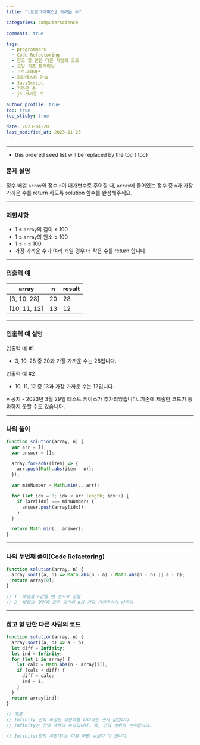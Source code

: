 ```yaml
---
title: "[프로그래머스] 가까운 수"

categories: computerscience

comments: true

tags:
  - programmers
  - Code Refactoring
  - 참고 할 만한 다른 사람의 코드
  - 코딩 기초 트레이닝
  - 프로그래머스
  - 코딩테스트 연습
  - JavaScript
  - 가까운 수
  - js 가까운 수

author_profile: true
toc: true
toc_sticky: true

date: 2023-04-20
last_modified_at: 2023-11-23
---
```


---

<!-- prettier-ignore -->
* this ordered seed list will be replaced by the toc 
{:toc}

### 문제 설명

정수 배열 `array`와 정수 `n`이 매개변수로 주어질 때, `array`에 들어있는 정수 중 `n`과 가장 가까운 수를 return 하도록 solution 함수를 완성해주세요.

---

### 제한사항

- 1 ≤ `array`의 길이 ≤ 100
- 1 ≤ `array`의 원소 ≤ 100
- 1 ≤ `n` ≤ 100
- 가장 가까운 수가 여러 개일 경우 더 작은 수를 return 합니다.

---

### 입출력 예

| array        | n   | result |
| ------------ | --- | ------ |
| [3, 10, 28]  | 20  | 28     |
| [10, 11, 12] | 13  | 12     |

---

### 입출력 예 설명

입출력 예 #1

- 3, 10, 28 중 20과 가장 가까운 수는 28입니다.

입출력 예 #2

- 10, 11, 12 중 13과 가장 가까운 수는 12입니다.

※ 공지 - 2023년 3월 29일 테스트 케이스가 추가되었습니다. 기존에 제출한 코드가 통과하지 못할 수도 있습니다.

---

### 나의 풀이

```jsx
function solution(array, n) {
  var arr = [];
  var answer = [];

  array.forEach((item) => {
    arr.push(Math.abs(item - n));
  });

  var minNumber = Math.min(...arr);

  for (let idx = 0; idx < arr.length; idx++) {
    if (arr[idx] === minNumber) {
      answer.push(array[idx]);
    }
  }

  return Math.min(...answer);
}
```

---

### 나의 두번째 풀이(Code Refactoring)

```jsx
function solution(array, n) {
  array.sort((a, b) => Math.abs(n - a) - Math.abs(n - b) || a - b);
  return array[0];
}

// 1. 배열을 n값을 뺀 순으로 정렬
// 2. 배열의 첫번째 값은 당연히 n과 가장 가까운수가 나온다
```

---

### 참고 할 만한 다른 사람의 코드

```jsx
function solution(array, n) {
  array.sort((a, b) => a - b);
  let diff = Infinity;
  let ind = Infinity;
  for (let i in array) {
    let calc = Math.abs(n - array[i]);
    if (calc < diff) {
      diff = calc;
      ind = i;
    }
  }
  return array[ind];
}

// 메모
// Infinity 전역 속성은 무한대를 나타내는 숫자 값입니다.
// Infinity는 전역 객체의 속성입니다. 즉, 전역 범위의 변수입니다.

// Infinity(양의 무한대)는 다른 어떤 수보다 더 큽니다.
```
